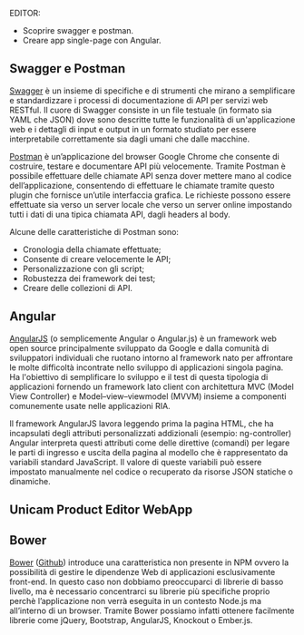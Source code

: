 EDITOR: 
- Scoprire swagger e postman.
- Creare app single-page con Angular.
  
## Swagger e Postman

[Swagger](http://swagger.io/) è un insieme di specifiche e di strumenti che mirano a semplificare e standardizzare i processi di documentazione di API per servizi web RESTful. Il cuore di Swagger consiste in un file testuale (in formato sia YAML che JSON) dove sono descritte tutte le funzionalità di un'applicazione web e i dettagli di input e output in un formato studiato per essere interpretabile correttamente sia dagli umani che dalle macchine.

[Postman](https://www.getpostman.com/) è un’applicazione del browser Google Chrome che consente di costruire, testare e documentare API più velocemente. Tramite Postman è possibile effettuare delle chiamate API senza dover mettere mano al codice dell’applicazione, consentendo di effettuare le chiamate tramite questo plugin che fornisce un’utile interfaccia grafica. Le richieste possono essere effettuate sia verso un server locale che verso un server online impostando tutti i dati di una tipica chiamata API, dagli headers al body.

Alcune delle caratteristiche di Postman sono:
- Cronologia della chiamate effettuate;
- Consente di creare velocemente le API;
- Personalizzazione con gli script;
- Robustezza dei framework dei test;
- Creare delle collezioni di API.

## Angular

[AngularJS](https://angularjs.org/) (o semplicemente Angular o Angular.js) è un framework web open source principalmente sviluppato da Google e dalla comunità di sviluppatori individuali che ruotano intorno al framework nato per affrontare le molte difficoltà incontrate nello sviluppo di applicazioni singola pagina. Ha l'obiettivo di semplificare lo sviluppo e il test di questa tipologia di applicazioni fornendo un framework lato client con architettura MVC (Model View Controller) e Model–view–viewmodel (MVVM) insieme a componenti comunemente usate nelle applicazioni RIA.

Il framework AngularJS lavora leggendo prima la pagina HTML, che ha incapsulati degli attributi personalizzati addizionali (esempio: ng-controller) Angular interpreta questi attributi come delle direttive (comandi) per legare le parti di ingresso e uscita della pagina al modello che è rappresentato da variabili standard JavaScript. Il valore di queste variabili può essere impostato manualmente nel codice o recuperato da risorse JSON statiche o dinamiche.

## Unicam Product Editor WebApp

## Bower

[Bower](https://bower.io/) ([Github](https://github.com/bower/bower)) introduce una caratteristica non presente in NPM ovvero la possibilità di gestire le dipendenze Web di applicazioni esclusivamente front-end. In questo caso non dobbiamo preoccuparci di librerie di basso livello, ma è necessario concentrarci su librerie più specifiche proprio perchè l’applicazione non verrà eseguita in un contesto Node.js ma all’interno di un browser. Tramite Bower possiamo infatti ottenere facilmente librerie come jQuery, Bootstrap, AngularJS, Knockout o Ember.js.
